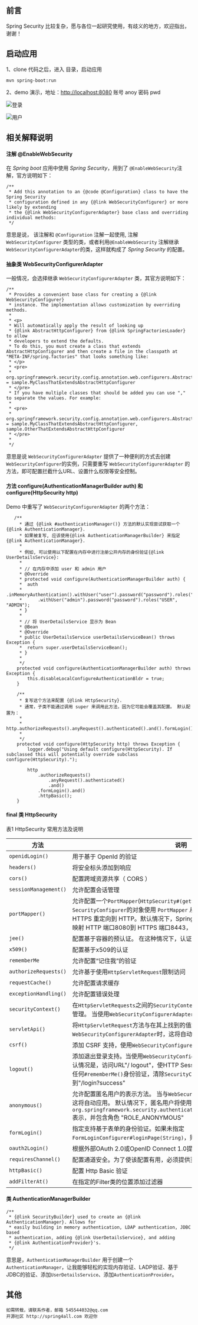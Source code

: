 前言
-----
Spring Security 比较复杂，愿与各位一起研究使用，有歧义的地方，欢迎指出，谢谢！

启动应用
-----

1、clone 代码之后，进入  目录，启动应用
```
mvn spring-boot:run
```

2、demo 演示，地址：[http://localhost:8080](http://localhost:8080) 账号 anoy 密码 pwd


![登录](http://upload-images.jianshu.io/upload_images/3424642-43dcb43f0ba50ce5.png?imageMogr2/auto-orient/strip%7CimageView2/2/w/1240)


![用户](http://upload-images.jianshu.io/upload_images/3424642-c38bb99d76a0bd83.png?imageMogr2/auto-orient/strip%7CimageView2/2/w/1240)



相关解释说明
-----
#### 注解 @EnableWebSecurity
在 *Spring boot* 应用中使用 *Spring Security*，用到了 `@EnableWebSecurity`注解，官方说明如下：
```
/**
 * Add this annotation to an {@code @Configuration} class to have the Spring Security
 * configuration defined in any {@link WebSecurityConfigurer} or more likely by extending
 * the {@link WebSecurityConfigurerAdapter} base class and overriding individual methods:
 */
```

意思是说， 该注解和 `@Configuration` 注解一起使用, 注解 `WebSecurityConfigurer` 类型的类，或者利用`@EnableWebSecurity` 注解继承 `WebSecurityConfigurerAdapter`的类，这样就构成了 *Spring Security* 的配置。

#### 抽象类 WebSecurityConfigurerAdapter
一般情况，会选择继承 `WebSecurityConfigurerAdapter` 类，其官方说明如下：
```
/**
 * Provides a convenient base class for creating a {@link WebSecurityConfigurer}
 * instance. The implementation allows customization by overriding methods.
 *
 * <p>
 * Will automatically apply the result of looking up
 * {@link AbstractHttpConfigurer} from {@link SpringFactoriesLoader} to allow
 * developers to extend the defaults.
 * To do this, you must create a class that extends AbstractHttpConfigurer and then create a file in the classpath at "META-INF/spring.factories" that looks something like:
 * </p>
 * <pre>
 * org.springframework.security.config.annotation.web.configurers.AbstractHttpConfigurer = sample.MyClassThatExtendsAbstractHttpConfigurer
 * </pre>
 * If you have multiple classes that should be added you can use "," to separate the values. For example:
 *
 * <pre>
 * org.springframework.security.config.annotation.web.configurers.AbstractHttpConfigurer = sample.MyClassThatExtendsAbstractHttpConfigurer, sample.OtherThatExtendsAbstractHttpConfigurer
 * </pre>
 *
 */
```
意思是说 `WebSecurityConfigurerAdapter` 提供了一种便利的方式去创建 `WebSecurityConfigurer`的实例，只需要重写 `WebSecurityConfigurerAdapter` 的方法，即可配置拦截什么URL、设置什么权限等安全控制。

#### 方法 configure(AuthenticationManagerBuilder auth) 和 configure(HttpSecurity http)
Demo 中重写了 `WebSecurityConfigurerAdapter` 的两个方法：

```
   /**
	 * 通过 {@link #authenticationManager()} 方法的默认实现尝试获取一个 {@link AuthenticationManager}.
	 * 如果被复写, 应该使用{@link AuthenticationManagerBuilder} 来指定 {@link AuthenticationManager}.
	 *
	 * 例如, 可以使用以下配置在内存中进行注册公开内存的身份验证{@link UserDetailsService}:
	 *
	 * // 在内存中添加 user 和 admin 用户
	 * @Override
	 * protected void configure(AuthenticationManagerBuilder auth) {
	 * 	auth
	 *   	.inMemoryAuthentication().withUser("user").password("password").roles("USER").and()
	 * 		.withUser("admin").password("password").roles("USER", "ADMIN");
	 * }
	 *
	 * // 将 UserDetailsService 显示为 Bean
	 * @Bean
	 * @Override
	 * public UserDetailsService userDetailsServiceBean() throws Exception {
	 * 	return super.userDetailsServiceBean();
	 * }
	 *
	 */
	protected void configure(AuthenticationManagerBuilder auth) throws Exception {
		this.disableLocalConfigureAuthenticationBldr = true;
	}
```

```
	/**
	 * 复写这个方法来配置 {@link HttpSecurity}. 
	 * 通常，子类不能通过调用 super 来调用此方法，因为它可能会覆盖其配置。 默认配置为：
	 * 
	 * http.authorizeRequests().anyRequest().authenticated().and().formLogin().and().httpBasic();
	 *
	 */
	protected void configure(HttpSecurity http) throws Exception {
		logger.debug("Using default configure(HttpSecurity). If subclassed this will potentially override subclass configure(HttpSecurity).");

		http
			.authorizeRequests()
				.anyRequest().authenticated()
				.and()
			.formLogin().and()
			.httpBasic();
	}
```

#### final 类 HttpSecurity
表1 HttpSecurity 常用方法及说明

| 方法 | 说明 |
| ---- | ---- |
| `openidLogin()` | 用于基于 OpenId 的验证 |
| `headers()`| 将安全标头添加到响应 |
| `cors()` | 配置跨域资源共享（ CORS ） |
| `sessionManagement()` | 允许配置会话管理 |
| `portMapper()` | 允许配置一个`PortMapper`(`HttpSecurity#(getSharedObject(class))`)，其他提供`SecurityConfigurer`的对象使用 `PortMapper` 从 HTTP 重定向到 HTTPS 或者从 HTTPS 重定向到 HTTP。默认情况下，Spring Security使用一个`PortMapperImpl`映射 HTTP 端口8080到 HTTPS 端口8443，HTTP 端口80到 HTTPS 端口443 |
| `jee()` | 配置基于容器的预认证。 在这种情况下，认证由Servlet容器管理 |
| `x509()` | 配置基于x509的认证 |
| `rememberMe` | 允许配置“记住我”的验证 |
| `authorizeRequests()` | 允许基于使用`HttpServletRequest`限制访问 | 
| `requestCache()` | 允许配置请求缓存 |
| `exceptionHandling()` | 允许配置错误处理 |
| `securityContext()` |  在`HttpServletRequests`之间的`SecurityContextHolder`上设置`SecurityContext`的管理。 当使用`WebSecurityConfigurerAdapter`时，这将自动应用 | 
| `servletApi()` | 将`HttpServletRequest`方法与在其上找到的值集成到`SecurityContext`中。 当使用`WebSecurityConfigurerAdapter`时，这将自动应用 |
| `csrf()` | 添加 CSRF 支持，使用`WebSecurityConfigurerAdapter`时，默认启用 |
| `logout()` | 添加退出登录支持。当使用`WebSecurityConfigurerAdapter`时，这将自动应用。默认情况是，访问URL"/ logout"，使HTTP Session无效来清除用户，清除已配置的任何`#rememberMe()`身份验证，清除`SecurityContextHolder`，然后重定向到"/login?success" |
| `anonymous()` | 允许配置匿名用户的表示方法。 当与`WebSecurityConfigurerAdapter`结合使用时，这将自动应用。 默认情况下，匿名用户将使用`org.springframework.security.authentication.AnonymousAuthenticationToken`表示，并包含角色 "ROLE_ANONYMOUS" |
| `formLogin()` | 指定支持基于表单的身份验证。如果未指定`FormLoginConfigurer#loginPage(String)`，则将生成默认登录页面 |
| `oauth2Login()` | 根据外部OAuth 2.0或OpenID Connect 1.0提供程序配置身份验证 |
| `requiresChannel()` | 配置通道安全。为了使该配置有用，必须提供至少一个到所需信道的映射 |
| `httpBasic()` | 配置 Http Basic 验证 |
| `addFilterAt()`  | 在指定的Filter类的位置添加过滤器 |

#### 类 AuthenticationManagerBuilder

```
/**
 * {@link SecurityBuilder} used to create an {@link AuthenticationManager}. Allows for
 * easily building in memory authentication, LDAP authentication, JDBC based
 * authentication, adding {@link UserDetailsService}, and adding
 * {@link AuthenticationProvider}'s.
 */
```
意思是，`AuthenticationManagerBuilder` 用于创建一个 `AuthenticationManager`，让我能够轻松的实现内存验证、LADP验证、基于JDBC的验证、添加`UserDetailsService`、添加`AuthenticationProvider`。

其他
-----
    如需转载，请联系作者，邮箱 545544032@qq.com
    开源社区 http://spring4all.com 欢迎你